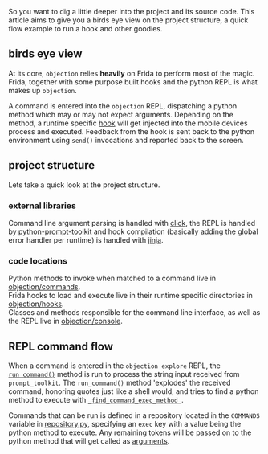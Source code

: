 So you want to dig a little deeper into the project and its source code. This article aims to give you a birds eye view on the project structure, a quick flow example to run a hook and other goodies.

## birds eye view
At its core, `objection` relies **heavily** on Frida to perform most of the magic. Frida, together with some purpose built hooks and the python REPL is what makes up `objection`.

A command is entered into the `objection` REPL, dispatching a python method which may or may not expect arguments. Depending on the method, a runtime specific [hook](https://github.com/sensepost/objection/tree/master/objection/hooks) will get injected into the mobile devices process and executed. Feedback from the hook is sent back to the python environment using `send()` invocations and reported back to the screen. 

## project structure
Lets take a quick look at the project structure.

### external libraries
Command line argument parsing is handled with [click](http://click.pocoo.org/5/), the REPL is handled by [python-prompt-toolkit](https://github.com/jonathanslenders/python-prompt-toolkit) and hook compilation (basically adding the global error handler per runtime) is handled with [jinja](http://jinja.pocoo.org/docs/2.9/).

### code locations
Python methods to invoke when matched to a command live in [objection/commands](https://github.com/sensepost/objection/tree/master/objection/commands).  
Frida hooks to load and execute live in their runtime specific directories in [objection/hooks](https://github.com/sensepost/objection/tree/master/objection/hooks).  
Classes and methods responsible for the command line interface, as well as the REPL live in [objection/console](https://github.com/sensepost/objection/tree/master/objection/console).  

## REPL command flow
When a command is entered in the `objection explore` REPL, the [`run_command()`](https://github.com/sensepost/objection/blob/master/objection/console/repl.py#L131) method is run to process the string input received from `prompt_toolkit`. The `run_command()` method 'explodes' the received command, honoring quotes just like a shell would, and tries to find a python method to execute with [`_find_command_exec_method `](https://github.com/sensepost/objection/blob/master/objection/console/repl.py#L200).

Commands that can be run is defined in a repository located in the `COMMANDS` variable in [repository.py](https://github.com/sensepost/objection/blob/master/objection/console/repository.py#L28), specifying an `exec` key with a value being the python method to execute. Any remaining tokens will be passed on to the python method that will get called as [arguments](https://github.com/sensepost/objection/blob/master/objection/console/repl.py#L198).
